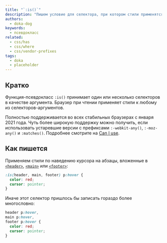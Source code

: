 ```yaml
---
title: "`:is()`"
description: "Пишем условие для селектора, при котором стили применятся."
authors:
  - doka-dog
keywords:
  - псевдокласс
related:
  - css/has
  - css/where
  - css/vendor-prefixes
tags:
  - doka
  - placeholder
---
```


## Кратко

Функция-псевдокласс `:is()` принимает один или несколько селекторов в качестве аргумента. Браузер при чтении применяет стили к любому из селекторов-аргументов.

Полностью поддерживается во всех стабильных браузерах с января 2021 года. Чуть более широкую поддержку можно получить, если использовать устаревшие версии с префиксами `:-webkit-any()`, `:-moz-any()` и `:matches()`. Подробнее смотрите на [Can I use](https://caniuse.com/css-matches-pseudo).

## Как пишется

Применяем стили по наведению курсора на абзацы, вложенные в [`<header>`](/html/header/), [`<main>`](/html/main/) или [`<footer>`](/html/footer/):

```css
:is(header, main, footer) p:hover {
  color: red;
  cursor: pointer;
}
```

Иначе этот селектор пришлось бы записать гораздо более многословно:

```css
header p:hover,
main p:hover,
footer p:hover {
  color: red;
  cursor: pointer;
}
```

